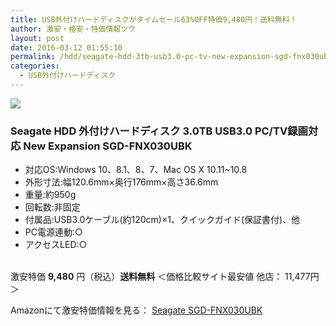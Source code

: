 ```yaml
---
title: USB外付けハードディスクがタイムセール63%OFF特価9,480円！送料無料！
author: 激安・格安・特価情報ツウ
layout: post
date: 2016-03-12 01:55:10
permalink: /hdd/seagate-hdd-3tb-usb3.0-pc-tv-new-expansion-sgd-fnx030ubk-9480-amazon.html
categories:
  - USB外付けハードディスク
---
```


<div class="img-bg2 img_L">
<a  href="//www.amazon.co.jp/gp/product/B017I4RPJ4/ref=as_li_qf_sp_asin_il?ie=UTF8&camp=247&creative=1211&creativeASIN=B017I4RPJ4&linkCode=as2&tag=tokkajohotsu-22"><img border="0" src="//ws-fe.amazon-adsystem.com/widgets/q?_encoding=UTF8&ASIN=B017I4RPJ4&Format=_SL250_&ID=AsinImage&MarketPlace=JP&ServiceVersion=20070822&WS=1&tag=tokkajohotsu-22" ></a><img src="//ir-jp.amazon-adsystem.com/e/ir?t=tokkajohotsu-22&l=as2&o=9&a=B017I4RPJ4" width="1" height="1" border="0" alt="" style="border:none !important; margin:0px !important;" />
</div>

### Seagate HDD 外付けハードディスク 3.0TB USB3.0 PC/TV録画対応 New Expansion SGD-FNX030UBK
<!--more-->

* 対応OS:Windows 10、8.1、8、7、Mac OS X 10.11~10.8
* 外形寸法:幅120.6mm×奥行176mm×高さ36.6mm
* 重量:約950g
* 回転数:非固定
* 付属品:USB3.0ケーブル(約120cm)×1、クイックガイド(保証書付)、他
* PC電源連動:○
* アクセスLED:○

<br clear="all" />激安特価 <span class="tokka-price"><strong>9,480</strong></span> 円（税込）**送料無料**
＜価格比較サイト最安値 他店： 11,477円＞

Amazonにて激安特価情報を見る： <span class="fs150p"><a href="//www.amazon.co.jp/gp/product/B017I4RPJ4/ref=as_li_qf_sp_asin_il?ie=UTF8&camp=247&creative=1211&creativeASIN=B017I4RPJ4&linkCode=as2&tag=tokkajohotsu-22" target="_blank">Seagate SGD-FNX030UBK</a></span>
